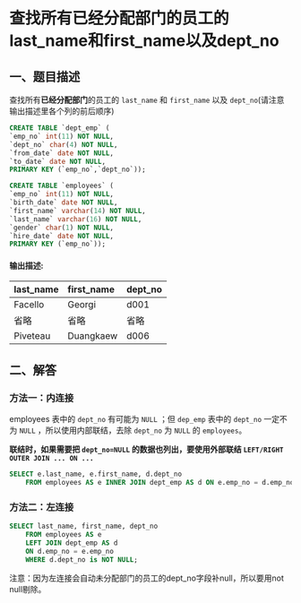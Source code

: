 # 查找所有已经分配部门的员工的last_name和first_name以及dept_no

## 一、题目描述

查找所有**已经分配部门**的员工的 `last_name` 和 `first_name` 以及 `dept_no`(请注意输出描述里各个列的前后顺序)

```sql
CREATE TABLE `dept_emp` (
`emp_no` int(11) NOT NULL,
`dept_no` char(4) NOT NULL,
`from_date` date NOT NULL,
`to_date` date NOT NULL,
PRIMARY KEY (`emp_no`,`dept_no`));

CREATE TABLE `employees` (
`emp_no` int(11) NOT NULL,
`birth_date` date NOT NULL,
`first_name` varchar(14) NOT NULL,
`last_name` varchar(16) NOT NULL,
`gender` char(1) NOT NULL,
`hire_date` date NOT NULL,
PRIMARY KEY (`emp_no`));
```



#### 输出描述:

| last_name | first_name | dept_no |
| :-------- | :--------- | :------ |
| Facello   | Georgi     | d001    |
| 省略      | 省略       | 省略    |
| Piveteau  | Duangkaew  | d006    |

## 二、解答

### 方法一：内连接

employees 表中的 `dept_no` 有可能为 `NULL` ；但 `dep_emp` 表中的 `dept_no` 一定不为 `NULL` ，所以使用内部联结，去除 `dept_no` 为 `NULL` 的 `employees`。

**联结时，如果需要把 `dept_no=NULL` 的数据也列出，要使用外部联结  `LEFT/RIGHT OUTER JOIN ... ON ...`**

```sql
SELECT e.last_name, e.first_name, d.dept_no
	FROM employees AS e INNER JOIN dept_emp AS d ON e.emp_no = d.emp_no;
```

### 方法二：左连接

```sql
SELECT last_name, first_name, dept_no
	FROM employees AS e
	LEFT JOIN dept_emp AS d
	ON d.emp_no = e.emp_no
	WHERE d.dept_no is NOT NULL;
```


注意：因为左连接会自动未分配部门的员工的dept_no字段补null，所以要用not null剔除。